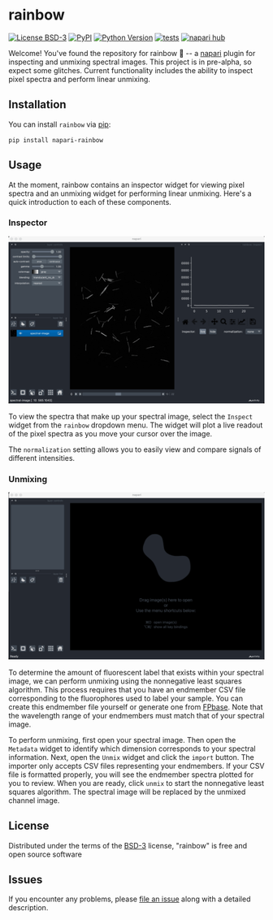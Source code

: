 # rainbow

[![License BSD-3](https://img.shields.io/pypi/l/rainbow.svg?color=green)](https://github.com/brossetti/rainbow/raw/main/LICENSE)
[![PyPI](https://img.shields.io/pypi/v/rainbow.svg?color=green)](https://pypi.org/project/rainbow)
[![Python Version](https://img.shields.io/pypi/pyversions/rainbow.svg?color=green)](https://python.org)
[![tests](https://github.com/brossetti/rainbow/workflows/tests/badge.svg)](https://github.com/brossetti/rainbow/actions)
[![napari hub](https://img.shields.io/endpoint?url=https://api.napari-hub.org/shields/rainbow)](https://napari-hub.org/plugins/rainbow)

Welcome! You've found the repository for rainbow 🌈 -- a [napari] plugin for inspecting and unmixing spectral images. This project is in pre-alpha, so expect some glitches. Current functionality includes the ability to inspect pixel spectra and perform linear unmixing.

## Installation

You can install `rainbow` via [pip]:

    pip install napari-rainbow

## Usage

At the moment, rainbow contains an inspector widget for viewing pixel spectra and an unmixing widget for performing linear unmixing. Here's a quick introduction to each of these components.

### Inspector

![Inspector](./docs/inspector.gif)

To view the spectra that make up your spectral image, select the `Inspect` widget from the `rainbow` dropdown menu. The widget will plot a live readout of the pixel spectra as you move your cursor over the image.

The `normalization` setting allows you to easily view and compare signals of different intensities.

### Unmixing

![Unmixing](./docs/unmixing.gif)

To determine the amount of fluorescent label that exists within your spectral image, we can perform unmixing using the nonnegative least squares algorithm. This process requires that you have an endmember CSV file corresponding to the fluorophores used to label your sample. You can create this endmember file yourself or generate one from [FPbase](https://www.fpbase.org/). Note that the wavelength range of your endmembers must match that of your spectral image.

To perform unmixing, first open your spectral image. Then open the `Metadata` widget to identify which dimension corresponds to your spectral information. Next, open the `Unmix` widget and click the `import` button. The importer only accepts CSV files representing your endmembers. If your CSV file is formatted properly, you will see the endmember spectra plotted for you to review. When you are ready, click `unmix` to start the nonnegative least squares algorithm. The spectral image will be replaced by the unmixed channel image.

## License

Distributed under the terms of the [BSD-3] license, "rainbow" is free and open source software

## Issues

If you encounter any problems, please [file an issue] along with a detailed description.

[napari]: https://github.com/napari/napari
[pip]: https://pypi.org/project/pip/
[BSD-3]: http://opensource.org/licenses/BSD-3-Clause
[file an issue]: https://github.com/brossetti/rainbow/issues